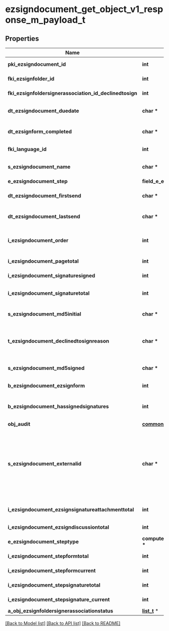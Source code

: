 # ezsigndocument_get_object_v1_response_m_payload_t

## Properties
Name | Type | Description | Notes
------------ | ------------- | ------------- | -------------
**pki_ezsigndocument_id** | **int** | The unique ID of the Ezsigndocument | 
**fki_ezsignfolder_id** | **int** | The unique ID of the Ezsignfolder | 
**fki_ezsignfoldersignerassociation_id_declinedtosign** | **int** | The unique ID of the Ezsignfoldersignerassociation | [optional] 
**dt_ezsigndocument_duedate** | **char \*** | The maximum date and time at which the Ezsigndocument can be signed. | 
**dt_ezsignform_completed** | **char \*** | The date and time at which the Ezsignform has been completed. | [optional] 
**fki_language_id** | **int** | The unique ID of the Language.  Valid values:  |Value|Description| |-|-| |1|French| |2|English| | [optional] 
**s_ezsigndocument_name** | **char \*** | The name of the document that will be presented to Ezsignfoldersignerassociations | 
**e_ezsigndocument_step** | **field_e_ezsigndocument_step_t \*** |  | 
**dt_ezsigndocument_firstsend** | **char \*** | The date and time when the Ezsigndocument was first sent. | [optional] 
**dt_ezsigndocument_lastsend** | **char \*** | The date and time when the Ezsigndocument was sent the last time. | [optional] 
**i_ezsigndocument_order** | **int** | The order in which the Ezsigndocument will be presented to the signatory in the Ezsignfolder. | 
**i_ezsigndocument_pagetotal** | **int** | The number of pages in the Ezsigndocument. | 
**i_ezsigndocument_signaturesigned** | **int** | The number of signatures that were signed in the document. | 
**i_ezsigndocument_signaturetotal** | **int** | The number of total signatures that were requested in the Ezsigndocument. | 
**s_ezsigndocument_md5initial** | **char \*** | MD5 Hash of the initial PDF Document before signatures were applied to it. | [optional] 
**t_ezsigndocument_declinedtosignreason** | **char \*** | A custom text message that will contain the refusal message if the Ezsigndocument is declined to sign | [optional] 
**s_ezsigndocument_md5signed** | **char \*** | MD5 Hash of the final PDF Document after all signatures were applied to it. | [optional] 
**b_ezsigndocument_ezsignform** | **int** | If the Ezsigndocument contains an Ezsignform or not | [optional] 
**b_ezsigndocument_hassignedsignatures** | **int** | If the Ezsigndocument contains signed signatures (From internal or external sources) | [optional] 
**obj_audit** | [**common_audit_t**](common_audit.md) \* |  | [optional] 
**s_ezsigndocument_externalid** | **char \*** | This field can be used to store an External ID from the client&#39;s system.  Anything can be stored in this field, it will never be evaluated by the eZmax system and will be returned AS-IS.  To store multiple values, consider using a JSON formatted structure, a URL encoded string, a CSV or any other custom format.  | [optional] 
**i_ezsigndocument_ezsignsignatureattachmenttotal** | **int** | The number of Ezsigndocumentattachment total | 
**i_ezsigndocument_ezsigndiscussiontotal** | **int** | The total number of Ezsigndiscussions | 
**e_ezsigndocument_steptype** | **computed_e_ezsigndocument_steptype_t \*** |  | 
**i_ezsigndocument_stepformtotal** | **int** | The total number of steps in the form filling phase | 
**i_ezsigndocument_stepformcurrent** | **int** | The current step in the form filling phase | 
**i_ezsigndocument_stepsignaturetotal** | **int** | The total number of steps in the signature filling phase | 
**i_ezsigndocument_stepsignature_current** | **int** | The current step in the signature phase | 
**a_obj_ezsignfoldersignerassociationstatus** | [**list_t**](custom_ezsignfoldersignerassociationstatus_response.md) \* |  | 

[[Back to Model list]](../README.md#documentation-for-models) [[Back to API list]](../README.md#documentation-for-api-endpoints) [[Back to README]](../README.md)


